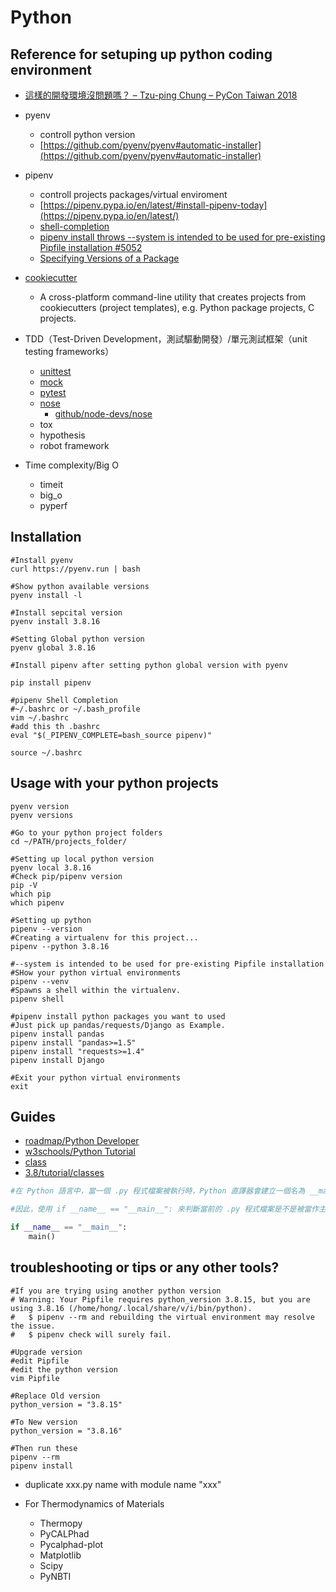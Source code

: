 # Python

## Reference for setuping up python coding environment

* [這樣的開發環境沒問題嗎？ – Tzu-ping Chung – PyCon Taiwan 2018](https://youtu.be/6Nl0IYkU0hU)

* pyenv
    * controll python version
    * [https://github.com/pyenv/pyenv#automatic-installer](https://github.com/pyenv/pyenv#automatic-installer)
* pipenv
    * controll projects packages/virtual enviroment
    * [https://pipenv.pypa.io/en/latest/#install-pipenv-today](https://pipenv.pypa.io/en/latest/)
    * [shell-completion](https://pipenv.pypa.io/en/latest/advanced/#shell-completion)
    * [pipenv install throws --system is intended to be used for pre-existing Pipfile installation #5052](https://github.com/pypa/pipenv/issues/5052)
    * [Specifying Versions of a Package](https://pipenv-fork.readthedocs.io/en/latest/basics.html#specifying-versions-of-a-package)

* [cookiecutter](https://github.com/cookiecutter/cookiecutter)
    * A cross-platform command-line utility that creates projects from cookiecutters (project templates), e.g. Python package projects, C projects.

* TDD（Test-Driven Development，測試驅動開發）/單元測試框架（unit testing frameworks）
    * [unittest](https://github.com/python/cpython/blob/3.8/Lib/unittest/__init__.py)
    * [mock](https://github.com/python/cpython/blob/3.8/Lib/unittest/mock.py)
    * [pytest](https://docs.pytest.org/en/7.3.x/)
    * [nose](https://nose.readthedocs.io/en/latest/)
        * [github/node-devs/nose](https://github.com/nose-devs/nose)    
    * tox
    * hypothesis
    * robot framework    

* Time complexity/Big O
    * timeit
    * big_o
    * pyperf

## Installation

```shell
#Install pyenv
curl https://pyenv.run | bash

#Show python available versions
pyenv install -l

#Install sepcital version
pyenv install 3.8.16

#Setting Global python version
pyenv global 3.8.16

#Install pipenv after setting python global version with pyenv

pip install pipenv

#pipenv Shell Completion
#~/.bashrc or ~/.bash_profile
vim ~/.bashrc
#add this th .bashrc
eval "$(_PIPENV_COMPLETE=bash_source pipenv)"

source ~/.bashrc
```        

## Usage with your python projects

```shell
pyenv version
pyenv versions

#Go to your python project folders
cd ~/PATH/projects_folder/

#Setting up local python version
pyenv local 3.8.16
#Check pip/pipenv version
pip -V
which pip
which pipenv

#Setting up python
pipenv --version
#Creating a virtualenv for this project...
pipenv --python 3.8.16

#--system is intended to be used for pre-existing Pipfile installation
#SHow your python virtual environments
pipenv --venv
#Spawns a shell within the virtualenv.
pipenv shell

#pipenv install python packages you want to used
#Just pick up pandas/requests/Django as Example.
pipenv install pandas
pipenv install "pandas>=1.5"
pipenv install "requests>=1.4"
pipenv install Django

#Exit your python virtual environments
exit
```    

## Guides

* [roadmap/Python Developer](https://roadmap.sh/python)
* [w3schools/Python Tutorial](https://www.w3schools.com/python/default.asp)
* [class](https://www.geeksforgeeks.org/python-classes-and-objects/)
* [3.8/tutorial/classes](https://docs.python.org/3.8/tutorial/classes.html)

```python
#在 Python 語言中，當一個 .py 程式檔案被執行時，Python 直譯器會建立一個名為 __main__ 的模組，並執行該模組中的所有程式碼。如果這個程式檔案是被當作模組（module）import 到別的程式檔案中，則 __name__ 變數的值就會是模組的名稱，而不是 __main__。

#因此，使用 if __name__ == "__main__": 來判斷當前的 .py 程式檔案是不是被當作主程式（main program）執行，若是，則執行其下的程式碼；若不是，則不執行其下的程式碼。這麼做的好處是可以讓一個 .py 檔案可以被當作模組引用，同時也可以單獨執行作為主程式。

if __name__ == "__main__":
    main()

```

## troubleshooting or tips or any other tools?

```shell
#If you are trying using another python version
# Warning: Your Pipfile requires python_version 3.8.15, but you are using 3.8.16 (/home/hong/.local/share/v/i/bin/python).
#   $ pipenv --rm and rebuilding the virtual environment may resolve the issue.
#   $ pipenv check will surely fail.

#Upgrade version
#edit Pipfile
#edit the python version
vim Pipfile

#Replace Old version
python_version = "3.8.15"

#To New version
python_version = "3.8.16"

#Then run these
pipenv --rm
pipenv install

```

* duplicate xxx.py name with module name "xxx"

* For Thermodynamics of Materials
    * Thermopy
    * PyCALPhad
    * Pycalphad-plot
    * Matplotlib
    * Scipy
    * PyNBTI